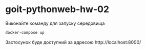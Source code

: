 # goit-pythonweb-hw-02


Виконайте команду для запуску середовища

```bash
docker-compose up
```

Застосунок буде доступний за адресою http://localhost:8000/
